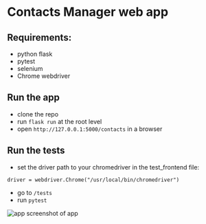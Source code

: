 # Contacts Manager web app

## Requirements:
- python flask
- pytest 
- selenium
- Chrome webdriver 

## Run the app
- clone the repo 
- run `flask run` at the root level
- open `http://127.0.0.1:5000/contacts` in a browser

## Run the tests
- set the driver path to your chromedriver in the test_frontend file:

```driver = webdriver.Chrome("/usr/local/bin/chromedriver")```

- go to `/tests`
- run `pytest`

![app screenshot of app](https://image.ibb.co/ewci4e/Zrzut_ekranu_2018_09_04_o_11_46_57.png)
